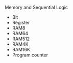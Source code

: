 Memory and Sequential Logic

- Bit
- Register
- RAM8
- RAM64
- RAM512
- RAM4K
- RAM16K
- Program counter
